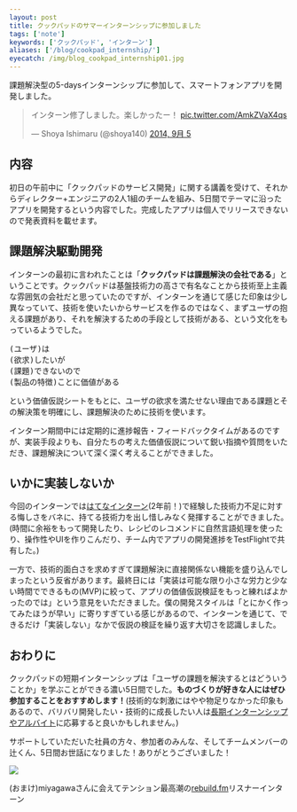 ```yaml
---
layout: post
title: クックパッドのサマーインターンシップに参加しました
tags: ['note']
keywords: ['クックパッド', 'インターン']
aliases: ['/blog/cookpad_internship/']
eyecatch: /img/blog_cookpad_internship01.jpg
---
```


課題解決型の5-daysインターンシップに参加して、スマートフォンアプリを開発しました。

<blockquote class="twitter-tweet" lang="ja"><p>インターン修了しました。楽しかったー！ <a href="http://t.co/AmkZVaX4qs">pic.twitter.com/AmkZVaX4qs</a></p>&mdash; Shoya Ishimaru (@shoya140) <a href="https://twitter.com/shoya140/status/507864832872153088">2014, 9月 5</a></blockquote>
<script async src="//platform.twitter.com/widgets.js" charset="utf-8"></script>

## 内容

初日の午前中に「クックパッドのサービス開発」に関する講義を受けて、それからディレクター+エンジニアの2人1組のチームを組み、5日間でテーマに沿ったアプリを開発するという内容でした。完成したアプリは個人でリリースできないので発表資料を載せます。

<script async class="speakerdeck-embed" data-id="42a7685017f40132350b2ae5b5e9153b" data-ratio="1.33333333333333" src="//speakerdeck.com/assets/embed.js"></script>

## 課題解決駆動開発

インターンの最初に言われたことは「__クックパッドは課題解決の会社である__」ということです。クックパッドは基盤技術力の高さで有名なことから技術至上主義な雰囲気の会社だと思っていたのですが、インターンを通じて感じた印象は少し異なっていて、技術を使いたいからサービスを作るのではなく、まずユーザの抱える課題があり、それを解決するための手段として技術がある、という文化をもっているようでした。
<pre>
(ユーザ)は
(欲求)したいが
(課題)できないので
(製品の特徴)ことに価値がある
</pre>
という価値仮説シートをもとに、ユーザの欲求を満たせない理由である課題とその解決策を明確にし、課題解決のために技術を使います。

インターン期間中には定期的に進捗報告・フィードバックタイムがあるのですが、実装手段よりも、自分たちの考えた価値仮説について鋭い指摘や質問をいただき、課題解決について深く深く考えることができました。

## いかに実装しないか

今回のインターンでは[はてなインターン](/jp/posts/hatena-intern/)(2年前！)で経験した技術力不足に対する悔しさをバネに、持てる技術力を出し惜しみなく発揮することができました。(時間に余裕をもって開発したり、レシピのレコメンドに自然言語処理を使ったり、操作性やUIを作りこんだり、チーム内でアプリの開発進捗をTestFlightで共有した。)

一方で、技術的面白さを求めすぎて課題解決に直接関係ない機能を盛り込んでしまったという反省があります。最終日には「実装は可能な限り小さな労力と少ない時間でできるもの(MVP)に絞って、アプリの価値仮説検証をもっと練ればよかったのでは」という意見をいただきました。僕の開発スタイルは「とにかく作ってみたほうが早い」に寄りすぎている感じがあるので、インターンを通じて、できるだけ「実装しない」なかで仮説の検証を繰り返す大切さを認識しました。

## おわりに

クックパッドの短期インターンシップは「ユーザの課題を解決するとはどういうことか」を学ぶことができる濃い5日間でした。__ものづくりが好きな人にはぜひ参加することをおすすめします！__(技術的な刺激にはやや物足りなかった印象もあるので、バリバリ開発したい・技術的に成長したい人は[長期インターンシップやアルバイト](http://staffblog.cookpad.com/entry/2014/07/01/184000)に応募すると良いかもしれません。)

サポートしていただいた社員の方々、参加者のみんな、そしてチームメンバーの辻くん、5日間お世話になりました！ありがとうございました！

<img src="/img/blog_cookpad_internship02.jpg" class="image-on-frame-medium">

(おまけ)miyagawaさんに会えてテンション最高潮の[rebuild.fm](http://rebuild.fm/)リスナーインターン
